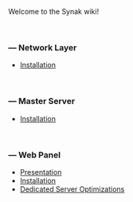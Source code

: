 Welcome to the Synak wiki!

&#160;

### &#8212; Network Layer
* [Installation](/code/cpp/network%20layer/README.md)

&#160;

### &#8212; Master Server
* [Installation](/code/cpp/master%20server/README.md)

&#160;

### &#8212; Web Panel
* [Presentation](wp/wp_presentation.md)
* [Installation](/code/web/README.md)
* [Dedicated Server Optimizations](wp/wp_optimization.md)

&#160;
